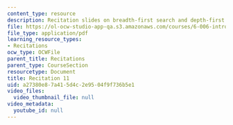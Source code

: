 ```yaml
---
content_type: resource
description: Recitation slides on breadth-first search and depth-first search.
file: https://ol-ocw-studio-app-qa.s3.amazonaws.com/courses/6-006-introduction-to-algorithms-spring-2008/a27380e87a415d4c2e9504f9f736b5e1_recitation11.pdf
file_type: application/pdf
learning_resource_types:
- Recitations
ocw_type: OCWFile
parent_title: Recitations
parent_type: CourseSection
resourcetype: Document
title: Recitation 11
uid: a27380e8-7a41-5d4c-2e95-04f9f736b5e1
video_files:
  video_thumbnail_file: null
video_metadata:
  youtube_id: null
---
```

